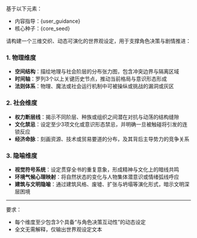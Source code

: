 基于以下元素：
- 内容指导：{user_guidance}
- 核心种子：{core_seed}

请构建一个三维交织、动态可演化的世界观设定，用于支撑角色决策与剧情推进：

### 1. 物理维度
- **空间结构**：描绘地理与社会阶层的分布张力图，包含冲突边界与隔离区域
- **时间轴**：罗列3个以上关键历史节点，推动当前格局与意识形态形成
- **法则体系**：物理、魔法或社会运行机制中可被操纵或挑战的漏洞或灰区

### 2. 社会维度
- **权力断层线**：揭示不同阶层、种族或组织之间潜在对抗与动荡的结构缝隙
- **文化禁忌**：设定至少3项文化或意识形态禁忌，并明确一旦被触碰将引发的连锁反应
- **经济命脉**：刻画资源、技术或贸易要道的分布，及其背后主导势力的竞争关系

### 3. 隐喻维度
- **视觉符号系统**：设定贯穿全书的重复意象，形成精神与文化上的暗线共鸣
- **环境气候心理映射**：将自然状态的变化与人物集体潜意识或情绪弧线呼应  
- **建筑与文明隐喻**：通过建筑风格、废墟、扩张与坍塌等演化形式，暗示文明深层困境

---
要求：
- 每个维度至少包含3个具备“与角色决策互动性”的动态设定
- 全文无需解释，仅输出世界观设定文本
